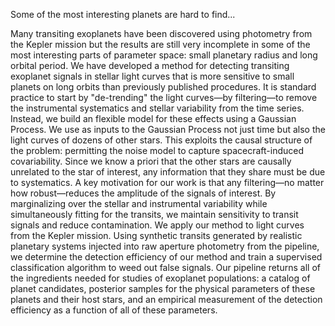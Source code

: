 Some of the most interesting planets are hard to find...

Many transiting exoplanets have been discovered using photometry from the
Kepler mission but the results are still very incomplete in some of the most
interesting parts of parameter space: small planetary radius and long orbital
period.  We have developed a method for detecting transiting exoplanet signals
in stellar light curves that is more sensitive to small planets on long orbits
than previously published procedures.  It is standard practice to start by
"de-trending" the light curves—by filtering—to remove the instrumental
systematics and stellar variability from the time series.  Instead, we build
an flexible model for these effects using a Gaussian Process.  We use as
inputs to the Gaussian Process not just time but also the light curves of
dozens of other stars.  This exploits the causal structure of the problem:
permitting the noise model to capture spacecraft-induced covariability.  Since
we know a priori that the other stars are causally unrelated to the star of
interest, any information that they share must be due to systematics.  A key
motivation for our work is that any filtering—no matter how robust—reduces the
amplitude of the signals of interest.  By marginalizing over the stellar and
instrumental variability while simultaneously fitting for the transits, we
maintain sensitivity to transit signals and reduce contamination.  We apply
our method to light curves from the Kepler mission.  Using synthetic transits
generated by realistic planetary systems injected into raw aperture photometry
from the pipeline, we determine the detection efficiency of our method and
train a supervised classification algorithm to weed out false signals.  Our
pipeline returns all of the ingredients needed for studies of exoplanet
populations: a catalog of planet candidates, posterior samples for the
physical parameters of these planets and their host stars, and an empirical
measurement of the detection efficiency as a function of all of these
parameters.
